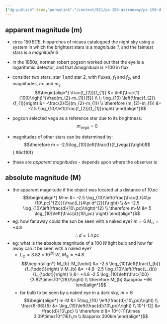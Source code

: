 ```yaml
---
{"dg-publish":true,"permalink":"/content/011/px-158-astronomy/px-158-d-fluxes-and-magnitudes/px-158-d2-brightness-and-magnitudes/","created":"2024-11-25T10:50:32.000+00:00","updated":"2024-11-26T20:13:16.185+00:00"}
---
```


## apparent magnitude (m)
- circa $150 \, BCE$, hipparchus of nicaea catalogued the night sky using a system in which the brightest stars is a *magnitude $1$*, and the faintest stars is a *magnitude $6$*
- in the $1850s$, norman robert pogson worked out that the eye is a logarithmic detector, and that $\Delta magnitude$ is $\times 100$ in flux
- consider two stars, star 1 and star 2, with fluxes, $f_{1}$ and $f_{2}$, and magnitudes, $m_{1}$ and $m_{2}$
$$\begin{align*}
	\frac{f_{2}}{f_{1}} &= \left(\frac{1}{100}\right)^{\frac{m_{2}-m_{1}}{5}} \\
	\; \log_{10} \left(\frac{f_{2}}{f_{1}}\right) &= -\frac{2}{5}(m_{2}-m_{1}) \\
	\therefore (m_{2}-m_{1}) &= -2.5 \log_{10}\left(\frac{f_{2}}{f_{1}}\right)
\end{align*}$$
- pogson selected vega as a reference star due to its brightness: 
$$m_{vega} = 0$$
- magnitudes of other stars can be determined by: 
$$\therefore m = -2.5\log_{10}\left(\frac{f}{f_{vega}}\right)$$
{ #6c110f}

- these are *apparent magnitudes* - depends upon where the observer is
## absolute magnitude (M)
- the apparent magnitude if the object was located at a distance of $10\,pc$
$$\begin{align*}
	M-m &= -2.5 \log_{10}\left(\frac{\frac{L}{4\pi (10\,pc)^{2}}}{\frac{L}{4\pi d^{2}}}\right) \\
	&= -2.5 \log_{10}\left(\frac{d}{10\,pc}\right)^{2} \\
	\therefore m-M &= 5 \log_{10}\left(\frac{d}{10\,pc} \right)
\end{align*}$$
- eg: how far away could the sun be seen with a naked eye?
		$m=6$
		$M_{\odot} = +4.8$
$$\therefore d \approx 1.4\,pc $$
- eg: what is the absolute magnitude of a $100\,W$ light bulb and how far away can it be seen with a naked eye?
	- $L_{\odot} = 3.82 \times10^{26}\,W$, $M_{\odot} = +4.8$
$$\begin{align*}
	M_{b}-M_{\odot} &= -2.5 \log_{10}\left(\frac{f_{b}}{f_{\odot}}\right) \\
	M_{b} &= +4.8 -2.5 \log_{10}\left(\frac{L_{b}}{L_{\odot}}\right) \\
	&= +4.8 -2.5 \log_{10}\left(\frac{100}{3.82\times10^{26}}\right) \\
	\therefore M_{b} &\approx +66
\end{align*}$$
	- for bulb to be seen by a naked eye in a dark sky, $m = 6$
$$\begin{align*}
	m-M &= 5\log_{10} \left(\frac{d}{10\,pc}\right) \\
	\frac{6-66}{5} &= \log_{10}\left(\frac{d}{10\,pc}\right) \\
	10^{-12} &= \frac{d}{10\,pc} \\
	\therefore d &= 10^{-11}\times 3.09\times10^{16}\,m \\
	&\approx 300km
\end{align*}$$

